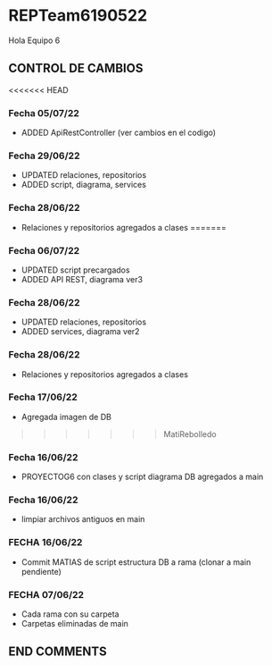 # REPTeam6190522
Hola Equipo 6
## CONTROL DE CAMBIOS
<<<<<<< HEAD
### Fecha 05/07/22
- ADDED ApiRestController (ver cambios en el codigo)
### Fecha 29/06/22
- UPDATED relaciones, repositorios
- ADDED script, diagrama, services
### Fecha 28/06/22
- Relaciones y repositorios agregados a clases
=======
### Fecha 06/07/22
- UPDATED script precargados
- ADDED API REST, diagrama ver3
### Fecha 28/06/22
- UPDATED relaciones, repositorios
- ADDED services, diagrama ver2
### Fecha 28/06/22
- Relaciones y repositorios agregados a clases
### Fecha 17/06/22
- Agregada imagen de DB
>>>>>>> MatiRebolledo
### Fecha 16/06/22
- PROYECTOG6 con clases y script diagrama DB agregados a main
### Fecha 16/06/22
- limpiar archivos antiguos en main
### FECHA 16/06/22
- Commit MATIAS de script estructura DB a rama (clonar a main pendiente)
### FECHA 07/06/22
- Cada rama con su carpeta
- Carpetas eliminadas de main

## END COMMENTS

